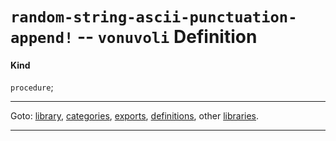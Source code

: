 

<a id='definition__vonuvoli__random-string-ascii-punctuation-append_21'></a>

# `random-string-ascii-punctuation-append!` -- `vonuvoli` Definition


<a id='definition__vonuvoli__random-string-ascii-punctuation-append_21__kind'></a>

#### Kind

`procedure`;

----

Goto: [library](../../vonuvoli/_index.md#library__vonuvoli), [categories](../../vonuvoli/categories/_index.md#toc__vonuvoli__categories), [exports](../../vonuvoli/exports/_index.md#toc__vonuvoli__exports), [definitions](../../vonuvoli/definitions/_index.md#toc__vonuvoli__definitions), other [libraries](../../_libraries.md#toc__libraries).

----

